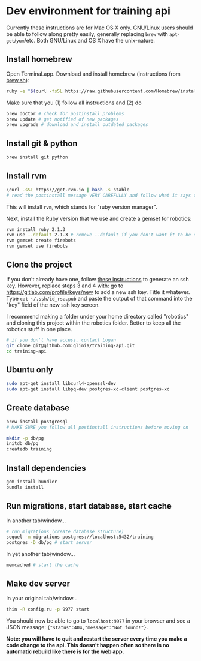 # Dev environment for training api

Currently these instructions are for Mac OS X only. GNU/Linux users should be able to follow along pretty easily, generally replacing `brew` with `apt-get`/`yum`/etc. Both GNU/Linux and OS X have the unix-nature.

## Install homebrew
Open Terminal.app. Download and install homebrew (instructions from [brew.sh](http://brew.sh/)):
```bash
ruby -e "$(curl -fsSL https://raw.githubusercontent.com/Homebrew/install/master/install)"
```

Make sure that you (1) follow all instructions and (2) do
```bash
brew doctor # check for postinstall problems
brew update # get notified of new packages
brew upgrade # download and install outdated packages
```

## Install git & python
```bash
brew install git python
```

## Install rvm

```bash
\curl -sSL https://get.rvm.io | bash -s stable
# read the postinstall message VERY CAREFULLY and follow what it says to do
```

This will install `rvm`, which stands for "ruby version manager".

Next, install the Ruby version that we use and create a gemset for robotics:
```bash
rvm install ruby 2.1.3
rvm use --default 2.1.3 # remove --default if you don't want it to be default
rvm gemset create firebots
rvm gemset use firebots
```

## Clone the project

If you don't already have one, follow [these instructions](https://help.github.com/articles/generating-ssh-keys/) to generate an ssh key.
However, replace steps 3 and 4 with: go to https://gitlab.com/profile/keys/new to add a new ssh key. Title it whatever.
Type `cat ~/.ssh/id_rsa.pub` and paste the output of that command into the "key" field of the new ssh key screen.

I recommend making a folder under your home directory called "robotics" and cloning this project within the robotics folder. Better to keep all the robotics stuff in one place.
```bash
# if you don't have access, contact Logan
git clone git@github.com:glinia/training-api.git
cd training-api
```

## Ubuntu only

```bash
sudo apt-get install libcurl4-openssl-dev
sudo apt-get install libpq-dev postgres-xc-client postgres-xc
```

## Create database

```bash
brew install postgresql
# MAKE SURE you follow all postinstall instructions before moving on

mkdir -p db/pg
initdb db/pg
createdb training
```

## Install dependencies

```bash
gem install bundler
bundle install
```

## Run migrations, start database, start cache

In another tab/window...
```bash
# run migrations (create database structure)
sequel -m migrations postgres://localhost:5432/training
postgres -D db/pg # start server
```

In yet another tab/window...
```bash
memcached # start the cache
```

## Make dev server

In your original tab/window...
```bash
thin -R config.ru -p 9977 start
```

You should now be able to go to `localhost:9977` in your browser and see a JSON message: `{"status":404,"message":"Not found!"}`.

**Note: you will have to quit and restart the server every time you make a code change to the api. This doesn't happen often so there is no automatic rebuild like there is for the web app.**
